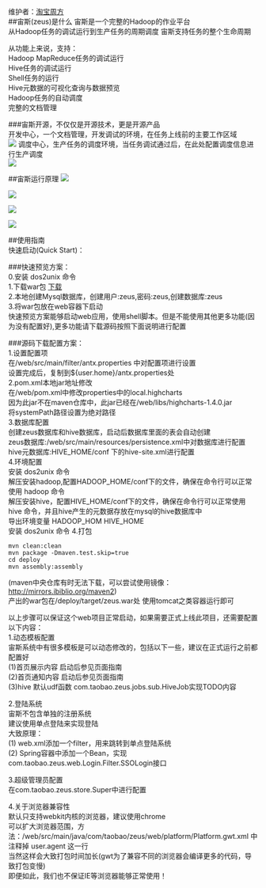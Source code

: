 维护者：<a href="http://weibo.com/2482348040/" target="_blank">淘宝周方</a>  
##宙斯(zeus)是什么
宙斯是一个完整的Hadoop的作业平台  
从Hadoop任务的调试运行到生产任务的周期调度
宙斯支持任务的整个生命周期

从功能上来说，支持：  
Hadoop MapReduce任务的调试运行  
Hive任务的调试运行  
Shell任务的运行    
Hive元数据的可视化查询与数据预览  
Hadoop任务的自动调度  
完整的文档管理  


 
###宙斯开源，不仅仅是开源技术，更是开源产品  
开发中心，一个文档管理，开发调试的环境，在任务上线前的主要工作区域  
<a href="http://xuhengfei.github.io/assets/images/articles/zeus/snapshot-dev.png" target="_blank"><img src="http://xuhengfei.github.io/assets/images/articles/zeus/snapshot-dev.png" /></a>
调度中心，生产任务的调度环境，当任务调试通过后，在此处配置调度信息进行生产调度  
<a href="http://xuhengfei.github.io/assets/images/articles/zeus/snapshot-schedule.png" target="_blank"><img src="http://xuhengfei.github.io/assets/images/articles/zeus/snapshot-schedule.png" /></a>  

##宙斯运行原理
<a href="http://xuhengfei.github.io/assets/images/articles/zeus/graph-network.png" target="_blank"><img src="http://xuhengfei.github.io/assets/images/articles/zeus/graph-network.png" /></a>  

<a href="http://xuhengfei.github.io/assets/images/articles/zeus/graph-struct.png" target="_blank"><img src="http://xuhengfei.github.io/assets/images/articles/zeus/graph-struct.png" /></a>  

<a href="http://xuhengfei.github.io/assets/images/articles/zeus/graph-workflow.png" target="_blank"><img src="http://xuhengfei.github.io/assets/images/articles/zeus/graph-workflow.png" /></a>  

<a href="http://xuhengfei.github.io/assets/images/articles/zeus/graph-schedule.png" target="_blank"><img src="http://xuhengfei.github.io/assets/images/articles/zeus/graph-schedule.png" /></a>   

##使用指南    
快速启动(Quick Start)：  

###快速预览方案：  
0.安装 dos2unix 命令  
1.下载war包 <a href="http://xuhengfei.com/assets/downloads/zeus.war" target="_blank">下载</a>  
2.本地创建Mysql数据库，创建用户:zeus,密码:zeus,创建数据库:zeus  
3.将war包放在web容器下启动  
快速预览方案能够启动web应用，使用shell脚本。但是不能使用其他更多功能(因为没有配置好),更多功能请下载源码按照下面说明进行配置  

###源码下载配置方案：  
1.设置配置项  
在/web/src/main/filter/antx.properties 中对配置项进行设置  
设置完成后，复制到${user.home}/antx.properties处  
2.pom.xml本地jar地址修改  
在/web/pom.xml中修改properties中的local.highcharts  
因为此jar不在maven仓库中，此jar已经在/web/libs/highcharts-1.4.0.jar  
将systemPath路径设置为绝对路径  
3.数据库配置  
创建zeus数据库和hive数据库，启动后数据库里面的表会自动创建  
zeus数据库:/web/src/main/resources/persistence.xml中对数据库进行配置  
hive元数据库:HIVE_HOME/conf 下的hive-site.xml进行配置  
4.环境配置  
安装 dos2unix 命令  
解压安装hadoop,配置HADOOP_HOME/conf下的文件，确保在命令行可以正常使用 hadoop 命令  
解压安装hive，配置HIVE_HOME/conf下的文件，确保在命令行可以正常使用 hive 命令，并且hive产生的元数据存放在mysql的hive数据库中  
导出环境变量 HADOOP_HOM HIVE_HOME  
安装 dos2unix 命令 
4.打包  
```shell
mvn clean:clean
mvn package -Dmaven.test.skip=true
cd deploy
mvn assembly:assembly
```
(maven中央仓库有时无法下载，可以尝试使用镜像：http://mirrors.ibiblio.org/maven2)   
产出的war包在/deploy/target/zeus.war处 
使用tomcat之类容器运行即可  


以上步骤可以保证这个web项目正常启动，如果需要正式上线此项目，还需要配置以下内容：  
1.动态模板配置  
宙斯系统中有很多模板是可以动态修改的，包括以下一些，建议在正式运行之前都配置好  
(1)首页展示内容 启动后参见页面指南  
(2)首页通知内容 启动后参见页面指南  
(3)hive 默认udf函数 com.taobao.zeus.jobs.sub.HiveJob实现TODO内容  

2.登陆系统  
宙斯不包含单独的注册系统  
建议使用单点登陆来实现登陆  
大致原理：   
(1) web.xml添加一个filter，用来跳转到单点登陆系统  
(2) Spring容器中添加一个Bean，实现com.taobao.zeus.web.Login.Filter.SSOLogin接口  

3.超级管理员配置  
在com.taobao.zeus.store.Super中进行配置

4.关于浏览器兼容性  
默认只支持webkit内核的浏览器，建议使用chrome  
可以扩大浏览器范围，方法：/web/src/main/java/com/taobao/zeus/web/platform/Platform.gwt.xml 中注释掉 user.agent 这一行  
当然这样会大致打包时间加长(gwt为了兼容不同的浏览器会编译更多的代码，导致打包变慢)  
即便如此，我们也不保证IE等浏览器能够正常使用！  

